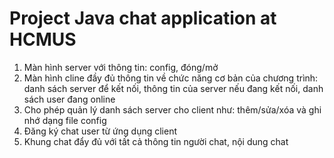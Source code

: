 # Project Java chat application at HCMUS
1. Màn hình server với thông tin: config, đóng/mở
2. Màn hình cline đầy đủ thông tin về chức năng cơ bản của chương trình: danh sách server để kết nối, thông tin của server nếu đang kết nối, danh sách user đang online
3. Cho phép quản lý danh sách server cho client như: thêm/sửa/xóa và ghi nhớ dạng file config
4. Đăng ký chat user từ ứng dụng client
5. Khung chat đẩy đủ với tất cả thông tin người chat, nội dung chat

